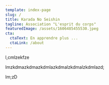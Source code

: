 ```yaml
---
template: index-page
slug: /
title: Karada No Seishin
tagline: Association "L'esprit du corps"
featuredImage: /assets/1606485455530.jpeg
cta:
  ctaText: En apprendre plus ...
  ctaLink: /about
---
```

l,cmlzekfze

lmzkdmazkdmazkdmlazkdmalzkdmalzkdmlazd;

lm;zD